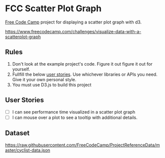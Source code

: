 # FCC Scatter Plot Graph

[Free Code Camp](https://www.freecodecamp.com/) project for displaying a
scatter plot graph with d3.

https://www.freecodecamp.com/challenges/visualize-data-with-a-scatterplot-graph

## Rules

1. Don't look at the example project's code. Figure it out figure it out for
   yourself.
2. Fullfill the below [user stories](#user-stories). Use whichever libraries
   or APIs you need.  Give it your own personal style.
3. You must use D3.js to build this project

## User Stories

- [ ] I can see performance time visualized in a scatter plot graph
- [ ] I can mouse over a plot to see a tooltip with additional details.

## Dataset

https://raw.githubusercontent.com/FreeCodeCamp/ProjectReferenceData/master/cyclist-data.json
